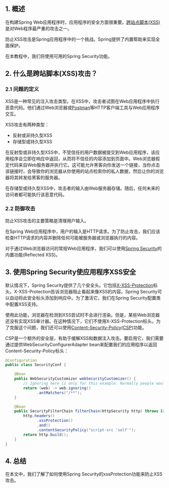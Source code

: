 ## 1. 概述

在构建Spring Web应用程序时，应用程序的安全方面很重要。[跨站点脚本(XSS)](https://en.wikipedia.org/wiki/Cross-site_scripting)是对Web程序最严重的攻击之一。

防止XSS攻击是Spring应用程序中的一个挑战。Spring提供了内置帮助来实现全面保护。

在本教程中，我们将使用可用的Spring Security功能。

## 2. 什么是跨站脚本(XSS)攻击？

### 2.1 问题的定义

XSS是一种常见的注入攻击类型。在XSS中，攻击者试图在Web应用程序中执行恶意代码。他们通过Web浏览器或[Postman](https://www.baeldung.com/postman-testing-collections)等HTTP客户端工具与Web应用程序交互。

XSS攻击有两种类型：

+ 反射或非持久型XSS
+ 存储型或持久型XSS

在反射型或非持久型XSS中，不受信任的用户数据被提交到Web应用程序，该应用程序会立即在响应中返回，从而将不信任的内容添加到页面中。Web浏览器假定代码来自Web服务器并执行它。这可能允许黑客向你发送一个链接，当你点击该链接时，会导致你的浏览器从你使用的站点检索你的私人数据，然后让你的浏览器将其转发给黑客的服务器。

在存储型或持久型XSS中，攻击者的输入由Web服务器存储。随后，任何未来的访问者都可能执行该恶意代码。

### 2.2 防御攻击

防止XSS攻击的主要策略是清理用户输入。

在Spring Web应用程序中，用户的输入是HTTP请求。为了防止攻击，我们应该检查HTTP请求的内容并删除任何可能被服务器或浏览器执行的内容。

对于通过Web浏览器访问的常规Web应用程序，我们可以使用[Spring Security](https://www.baeldung.com/security-spring)的内置功能(Reflected XSS)。

## 3. 使用Spring Security使应用程序XSS安全

默认情况下，Spring Security提供了几个安全头。它包括[X-XSS-Protection](https://developer.mozilla.org/en-US/docs/Web/HTTP/Headers/X-XSS-Protection)标头。X-XSS-Protection告诉浏览器阻止看起来像XSS的内容。Spring Security可以自动将此安全标头添加到响应中。为了激活它，我们在Spring Security配置类中配置XSS支持。

使用此功能，浏览器在检测到XSS尝试时不会进行渲染。但是，某些Web浏览器还没有实现XSS审计器。在这种情况下，它们不使用X-XSS-Protection标头。为了克服这个问题，我们还可以使用[Content-Security-Policy(CSP)](https://developer.mozilla.org/en-US/docs/Web/HTTP/Headers/Content-Security-Policy)功能。

CSP是一个额外的安全层，有助于缓解XSS和数据注入攻击。要启用它，我们需要通过提供WebSecurityConfigurerAdapter bean来配置我们的应用程序以返回Content-Security-Policy标头：

```java
@Configuration
public class SecurityConf {

    @Bean
    public WebSecurityCustomizer webSecurityCustomizer() {
        // Ignoring here is only for this example. Normally people would apply their own authentication/authorization policies
        return (web) -> web.ignoring()
              .antMatchers("/**");
    }

    @Bean
    public SecurityFilterChain filterChain(HttpSecurity http) throws Exception {
        http.headers()
              .xssProtection()
              .and()
              .contentSecurityPolicy("script-src 'self'");
        return http.build();
    }
}
```

## 4. 总结

在本文中，我们了解了如何使用Spring Security的xssProtection功能来防止XSS攻击。